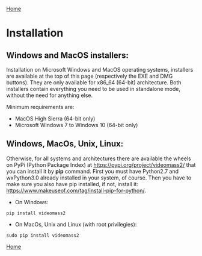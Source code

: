 [Home](index.md)

# Installation

## Windows and MacOS installers:
Installation on Microsoft Windows and MacOS operating systems, installers are 
available at the top of this page (respectively the EXE and DMG buttons). 
They are only available for x86_64 (64-bit) architecture. Both installers contain 
everything you need to be used in standalone mode, without the need for anything else.

Minimum requirements are:
- MacOS High Sierra (64-bit only)
- Microsoft Windows 7 to Windows 10 (64-bit only)

## Windows, MacOs, Unix, Linux:
Otherwise, for all systems and architectures there are available the wheels on 
PyPi (Python Package Index) at <https://pypi.org/project/videomass2/> that you 
can install it by **pip** command.
First you must have Python2.7 and wxPython3.0 already installed in your 
system, of course. Then you have to make sure you also have pip installed, 
if not, install it: <https://www.makeuseof.com/tag/install-pip-for-python/>.

- On Windows:

```
pip install videomass2
```

- On MacOs, Unix and Linux (with root privilegies):

```
sudo pip install videomass2
```

[Home](index.md)

